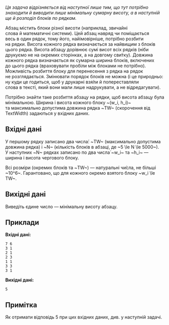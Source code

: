*Ця задача відрізняється від наступної лише тим, що&nbsp;тут потрібно знаходити&nbsp;й&nbsp;виводити лише мінімальну сумарну висоту, а&nbsp;в&nbsp;наступній ще&nbsp;й&nbsp;розподіл блоків по&nbsp;рядкам.*

Абзац містить блоки різної висоти (наприклад, звичайні слова&nbsp;й&nbsp;математичні системи). Цей абзац навряд&nbsp;чи&nbsp;поміщається весь&nbsp;в&nbsp;один рядок, тому його, найімовірніше, потрібно розбити на&nbsp;рядки. Висота кожного рядка визначається за&nbsp;найвищим&nbsp;з&nbsp;блоків цього рядка. Висота абзацу дорівнює сумі висот всіх рядків (ніби друкуємо не&nbsp;на&nbsp;окремих сторінках, а&nbsp;на&nbsp;довгому сви́тку). Довжина кожного рядка визначається&nbsp;як&nbsp;сумарна ширина блоків, включених до&nbsp;цього рядка (враховувати пробіли між блоками не&nbsp;потрібно). Можливість розбиття блоку для&nbsp;перенесення&nbsp;з&nbsp;рядка&nbsp;на&nbsp;рядок не&nbsp;розглядається. Змінювати порядок блоків не&nbsp;можна (і&nbsp;це&nbsp;природньо: ну&nbsp;куди&nbsp;це&nbsp;годиться, щоб&nbsp;у&nbsp;друкарні взя́ли&nbsp;й&nbsp;попереставляли слова&nbsp;в&nbsp;тексті, який вони мали лише надрукувати, а&nbsp;не&nbsp;відредагувати).

Потрібно знайти таке розбиття абзацу на&nbsp;рядки, щоб&nbsp;висота абзацу була мінімальною. Ширина&nbsp;і&nbsp;висота кожного блоку ~(w_i, h_i)~ та&nbsp;максимально допустима довжина рядка ~TW~ (скорочення від TextWidth) задаються&nbsp;у&nbsp;вхідних даних.

## Вхідні дані
У&nbsp;першому рядку записано два числа́: ~TW~ (максимально допустима довжина рядка)&nbsp;і&nbsp;~N~ (кількість блоків в&nbsp;абзаці, де&nbsp;~5 \le N \le 5000~).
У&nbsp;наступних ~N~ рядках записано&nbsp;по&nbsp;два числа́ ~w_i~&nbsp;та&nbsp;~h_i~ — ширина&nbsp;і&nbsp;висота чергового блоку.

Всі розміри (окремих блоків&nbsp;та&nbsp;~TW~) — натуральні чи́сла, не&nbsp;більші ~10^6~. Гарантовано, що&nbsp;для кожного окремо взятого блоку ~w_i \le TW~.

## Вихідні дані
Виведіть єдине число — мінімальну висоту абзацу.

## Приклади
**Вхідні дані:**
```
7 6
3 1
2 1
2 3
1 1
3 3
3 1
```

**Вихідні дані:**
```
5
```

## Примітка

Як&nbsp;отримати відповідь 5 при цих вхідних даних, див.&nbsp;у&nbsp;наступній задачі.
